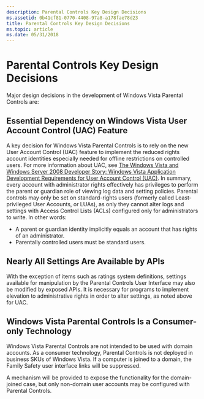 ```yaml
---
description: Parental Controls Key Design Decisions
ms.assetid: 0b41cf81-0770-4408-97a8-a178fae78d23
title: Parental Controls Key Design Decisions
ms.topic: article
ms.date: 05/31/2018
---
```


# Parental Controls Key Design Decisions

Major design decisions in the development of Windows Vista Parental Controls are:

## Essential Dependency on Windows Vista User Account Control (UAC) Feature

A key decision for Windows Vista Parental Controls is to rely on the new User Account Control (UAC) feature to implement the reduced rights account identities especially needed for offline restrictions on controlled users. For more information about UAC, see [The Windows Vista and Windows Server 2008 Developer Story: Windows Vista Application Development Requirements for User Account Control (UAC)](/previous-versions/aa905330(v=msdn.10)). In summary, every account with administrator rights effectively has privileges to perform the parent or guardian role of viewing log data and setting policies. Parental controls may only be set on standard-rights users (formerly called Least-privileged User Accounts, or LUAs), as only they cannot alter logs and settings with Access Control Lists (ACLs) configured only for administrators to write. In other words:

-   A parent or guardian identity implicitly equals an account that has rights of an administrator.
-   Parentally controlled users must be standard users.

## Nearly All Settings Are Available by APIs

With the exception of items such as ratings system definitions, settings available for manipulation by the Parental Controls User Interface may also be modified by exposed APIs. It is necessary for programs to implement elevation to administrative rights in order to alter settings, as noted above for UAC.

## Windows Vista Parental Controls Is a Consumer-only Technology

Windows Vista Parental Controls are not intended to be used with domain accounts. As a consumer technology, Parental Controls is not deployed in business SKUs of Windows Vista. If a computer is joined to a domain, the Family Safety user interface links will be suppressed.

A mechanism will be provided to expose the functionality for the domain-joined case, but only non-domain user accounts may be configured with Parental Controls.

 

 
